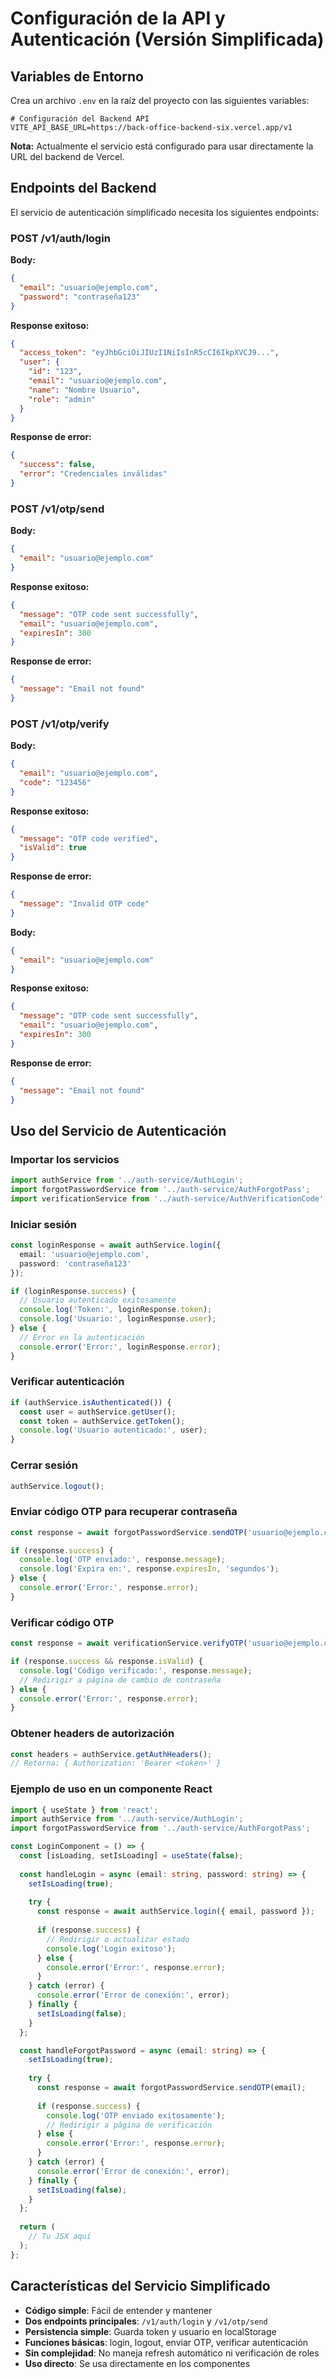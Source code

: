 # Configuración de la API y Autenticación (Versión Simplificada)

## Variables de Entorno

Crea un archivo `.env` en la raíz del proyecto con las siguientes variables:

```env
# Configuración del Backend API
VITE_API_BASE_URL=https://back-office-backend-six.vercel.app/v1
```

**Nota:** Actualmente el servicio está configurado para usar directamente la URL del backend de Vercel.

## Endpoints del Backend

El servicio de autenticación simplificado necesita los siguientes endpoints:

### POST /v1/auth/login
**Body:**
```json
{
  "email": "usuario@ejemplo.com",
  "password": "contraseña123"
}
```

**Response exitoso:**
```json
{
  "access_token": "eyJhbGciOiJIUzI1NiIsInR5cCI6IkpXVCJ9...",
  "user": {
    "id": "123",
    "email": "usuario@ejemplo.com",
    "name": "Nombre Usuario",
    "role": "admin"
  }
}
```

**Response de error:**
```json
{
  "success": false,
  "error": "Credenciales inválidas"
}
```

### POST /v1/otp/send
**Body:**
```json
{
  "email": "usuario@ejemplo.com"
}
```

**Response exitoso:**
```json
{
  "message": "OTP code sent successfully",
  "email": "usuario@ejemplo.com",
  "expiresIn": 300
}
```

**Response de error:**
```json
{
  "message": "Email not found"
}
```

### POST /v1/otp/verify
**Body:**
```json
{
  "email": "usuario@ejemplo.com",
  "code": "123456"
}
```

**Response exitoso:**
```json
{
  "message": "OTP code verified",
  "isValid": true
}
```

**Response de error:**
```json
{
  "message": "Invalid OTP code"
}
```
**Body:**
```json
{
  "email": "usuario@ejemplo.com"
}
```

**Response exitoso:**
```json
{
  "message": "OTP code sent successfully",
  "email": "usuario@ejemplo.com",
  "expiresIn": 300
}
```

**Response de error:**
```json
{
  "message": "Email not found"
}
```

## Uso del Servicio de Autenticación

### Importar los servicios
```typescript
import authService from '../auth-service/AuthLogin';
import forgotPasswordService from '../auth-service/AuthForgotPass';
import verificationService from '../auth-service/AuthVerificationCode';
```

### Iniciar sesión
```typescript
const loginResponse = await authService.login({
  email: 'usuario@ejemplo.com',
  password: 'contraseña123'
});

if (loginResponse.success) {
  // Usuario autenticado exitosamente
  console.log('Token:', loginResponse.token);
  console.log('Usuario:', loginResponse.user);
} else {
  // Error en la autenticación
  console.error('Error:', loginResponse.error);
}
```

### Verificar autenticación
```typescript
if (authService.isAuthenticated()) {
  const user = authService.getUser();
  const token = authService.getToken();
  console.log('Usuario autenticado:', user);
}
```

### Cerrar sesión
```typescript
authService.logout();
```

### Enviar código OTP para recuperar contraseña
```typescript
const response = await forgotPasswordService.sendOTP('usuario@ejemplo.com');

if (response.success) {
  console.log('OTP enviado:', response.message);
  console.log('Expira en:', response.expiresIn, 'segundos');
} else {
  console.error('Error:', response.error);
}
```

### Verificar código OTP
```typescript
const response = await verificationService.verifyOTP('usuario@ejemplo.com', '123456');

if (response.success && response.isValid) {
  console.log('Código verificado:', response.message);
  // Redirigir a página de cambio de contraseña
} else {
  console.error('Error:', response.error);
}
```

### Obtener headers de autorización
```typescript
const headers = authService.getAuthHeaders();
// Retorna: { Authorization: 'Bearer <token>' }
```

### Ejemplo de uso en un componente React
```typescript
import { useState } from 'react';
import authService from '../auth-service/AuthLogin';
import forgotPasswordService from '../auth-service/AuthForgotPass';

const LoginComponent = () => {
  const [isLoading, setIsLoading] = useState(false);
  
  const handleLogin = async (email: string, password: string) => {
    setIsLoading(true);
    
    try {
      const response = await authService.login({ email, password });
      
      if (response.success) {
        // Redirigir o actualizar estado
        console.log('Login exitoso');
      } else {
        console.error('Error:', response.error);
      }
    } catch (error) {
      console.error('Error de conexión:', error);
    } finally {
      setIsLoading(false);
    }
  };

  const handleForgotPassword = async (email: string) => {
    setIsLoading(true);
    
    try {
      const response = await forgotPasswordService.sendOTP(email);
      
      if (response.success) {
        console.log('OTP enviado exitosamente');
        // Redirigir a página de verificación
      } else {
        console.error('Error:', response.error);
      }
    } catch (error) {
      console.error('Error de conexión:', error);
    } finally {
      setIsLoading(false);
    }
  };
  
  return (
    // Tu JSX aquí
  );
};
```

## Características del Servicio Simplificado

- **Código simple**: Fácil de entender y mantener
- **Dos endpoints principales**: `/v1/auth/login` y `/v1/otp/send`
- **Persistencia simple**: Guarda token y usuario en localStorage
- **Funciones básicas**: login, logout, enviar OTP, verificar autenticación
- **Sin complejidad**: No maneja refresh automático ni verificación de roles
- **Uso directo**: Se usa directamente en los componentes 